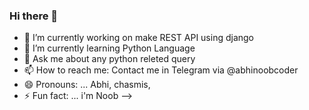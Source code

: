 ### Hi there 👋

- 🔭 I’m currently working on make REST API using django
- 🌱 I’m currently learning Python Language
- 💬 Ask me about any python releted query
- 📫 How to reach me: Contact me in Telegram via @abhinoobcoder
- 😄 Pronouns: ... Abhi, chasmis, 
- ⚡ Fun fact: ... i'm Noob 
-->
<!--
**Abhinoobcoder/Abhinoobcoder** is a ✨ _special_ ✨ repository because its `README.md` (this file) appears on your GitHub profile.

Here are some ideas to get you started:

- 🔭 I’m currently working on ...
- 🌱 I’m currently learning ...
- 👯 I’m looking to collaborate on ...
- 🤔 I’m looking for help with ...
- 💬 Ask me about ...
- 📫 How to reach me: ...
- 😄 Pronouns: ...
- ⚡ Fun fact: ...
-->

